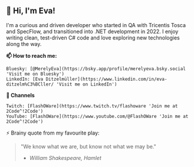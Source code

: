 ## 👋 Hi, I'm Eva!

I'm a curious and driven developer who started in QA with Tricentis Tosca and SpecFlow, and transitioned into .NET development in 2022. 
I enjoy writing clean, test-driven C# code and love exploring new technologies along the way.

**📫 How to reach me:**

    Bluesky: [@MerelyEva](https://bsky.app/profile/merelyeva.bsky.social 'Visit me on Bluesky')
    LinkedIn: [Eva Ditzelmüller](https://www.linkedin.com/in/eva-ditzelm%C3%BCller/ 'Visit me on LinkedIn')
    
**💬 Channels**

    Twitch: [FlashOWare](https://www.twitch.tv/flashoware 'Join me at 2Code^!2Code')
    YouTube: [FlashOWare](https://www.youtube.com/@FlashOWare 'Join me at 2Code^!2Code')
    
⚡ Brainy quote from my favourite play:
> "We know what we are, but know not what we may be."  
> - *William Shakespeare, Hamlet*

    
<!--
**EvaDitzelmueller/EvaDitzelmueller** is a ✨ _special_ ✨ repository because its `README.md` (this file) appears on your GitHub profile.

Here are some ideas to get you started:

- 🔭 I’m currently working on ...
- 🌱 I’m currently learning ...
- 👯 I’m looking to collaborate on ...
- 🤔 I’m looking for help with ...
- 💬 Ask me about ...
- 📫 How to reach me: ...
- 😄 Pronouns: ...
- ⚡ Fun fact: ...
-->

